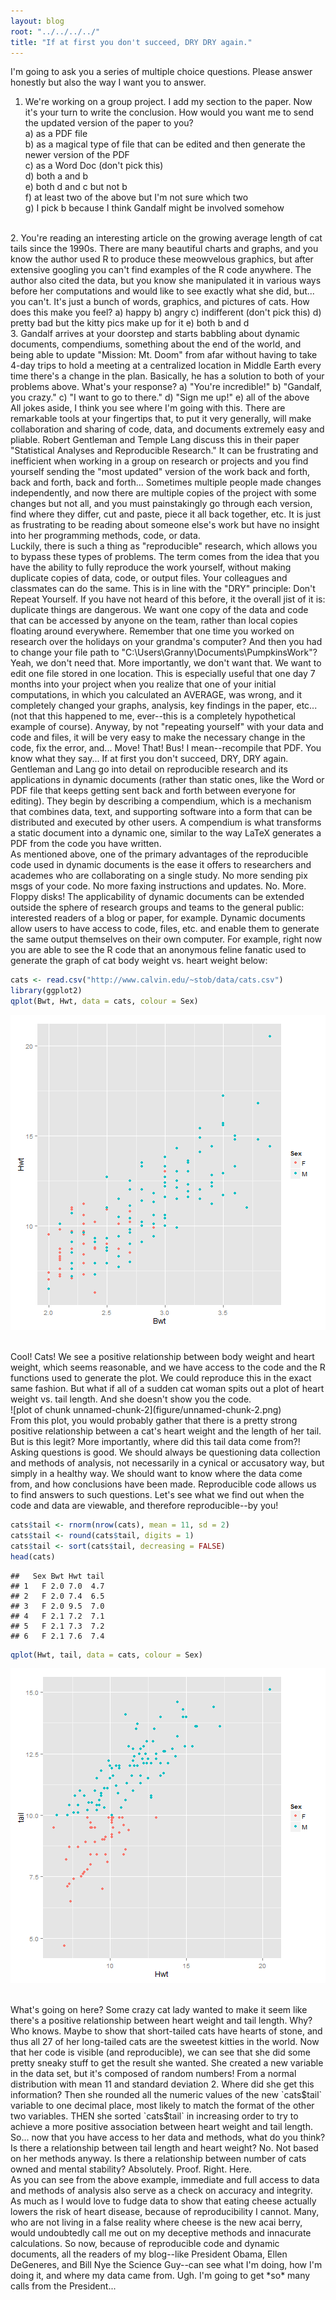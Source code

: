 ```yaml
---
layout: blog
root: "../../../../"
title: "If at first you don't succeed, DRY DRY again."
---
```


I'm going to ask you a series of multiple choice questions. Please answer honestly but also the way I want you to answer.
</br>
1. We're working on a group project. I add my section to the paper. Now it's your turn to write the conclusion. How would you want me to send the updated version of the paper to you?  
a) as a PDF file  
b) as a magical type of file that can be edited and then generate the newer version of the PDF  
c) as a Word Doc (don't pick this)  
d) both a and b  
e) both d and c but not b  
f) at least two of the above but I'm not sure which two  
g) I pick b because I think Gandalf might be involved somehow  
</br>
2. You're reading an interesting article on the growing average length of cat tails since the 1990s. There are many beautiful charts and graphs, and you know the author used R to produce these meowvelous graphics, but after extensive googling you can't find examples of the R code anywhere. The author also cited the data, but you know she manipulated it in various ways before her computations and would like to see exactly what she did, but... you can't. It's just a bunch of words, graphics, and pictures of cats. How does this make you feel?  
a) happy  
b) angry  
c) indifferent (don't pick this)  
d) pretty bad but the kitty pics make up for it  
e) both b and d  
</br>
3. Gandalf arrives at your doorstep and starts babbling about dynamic documents, compendiums, something about the end of the world, and being able to update "Mission: Mt. Doom" from afar without having to take 4-day trips to hold a meeting at a centralized location in Middle Earth every time there's a change in the plan. Basically, he has a solution to both of your problems above. What's your response?  
a) "You're incredible!"  
b) "Gandalf, you crazy."  
c) "I want to go to there."  
d) "Sign me up!"  
e) all of the above  
</br>
All jokes aside, I think you see where I'm going with this. There are remarkable tools at your fingertips that, to put it very generally, will make collaboration and sharing of code, data, and documents extremely easy and pliable. Robert Gentleman and Temple Lang discuss this in their paper "Statistical Analyses and Reproducible Research." It can be frustrating and inefficient when working in a group on research or projects and you find yourself sending the "most updated" version of the work back and forth, back and forth, back and forth... Sometimes multiple people made changes independently, and now there are multiple copies of the project with some changes but not all, and you must painstakingly go through each version, find where they differ, cut and paste, piece it all back together, etc. It is just as frustrating to be reading about someone else's work but have no insight into her programming methods, code, or data. 
</br>
Luckily, there is such a thing as "reproducible" research, which allows you to bypass these types of problems. The term comes from the idea that you have the ability to fully reproduce the work yourself, without making duplicate copies of data, code, or output files. Your colleagues and classmates can do the same. This is in line with the "DRY" principle: Don't Repeat Yourself. If you have not heard of this before, it the overall jist of it is: duplicate things are dangerous. We want one copy of the data and code that can be accessed by anyone on the team, rather than local copies floating around everywhere. Remember that one time you worked on research over the holidays on your grandma's computer? And then you had to change your file path to "C:\Users\Granny\Documents\PumpkinsWork"? Yeah, we don't need that. More importantly, we don't want that. We want to edit one file stored in one location. This is especially useful that one day 7 months into your project when you realize that one of your initial computations, in which you calculated an AVERAGE, was wrong, and it completely changed your graphs, analysis, key findings in the paper, etc... (not that this happened to me, ever--this is a completely hypothetical example of course). Anyway, by not "repeating yourself" with your data and code and files, it will be very easy to make the necessary change in the code, fix the error, and... Move! That! Bus! I mean--recompile that PDF. You know what they say... If at first you don't succeed, DRY, DRY again.
</br>
Gentleman and Lang go into detail on reproducible research and its applications in dynamic documents (rather than static ones, like the Word or PDF file that keeps getting sent back and forth between everyone for editing). They begin by describing a compendium, which is a mechanism that combines data, text, and supporting software into a form that can be distributed and executed by other users. A compendium is what transforms a static document into a dynamic one, similar to the way LaTeX generates a PDF from the code you have written.
</br>
As mentioned above, one of the primary advantages of the reproducible code used in dynamic documents is the ease it offers to researchers and academes who are collaborating on a single study. No more sending pix msgs of your code. No more faxing instructions and updates. No. More. Floppy disks! The applicability of dynamic documents can be extended outside the sphere of research groups and teams to the general public: interested readers of a blog or paper, for example. Dynamic documents allow users to have access to code, files, etc. and enable them to generate the same output themselves on their own computer. For example, right now you are able to see the R code that an anonymous feline fanatic used to generate the graph of cat body weight vs. heart weight below:
</br>

```r
cats <- read.csv("http://www.calvin.edu/~stob/data/cats.csv")
library(ggplot2)
qplot(Bwt, Hwt, data = cats, colour = Sex)
```

![plot of chunk unnamed-chunk-1](figure/unnamed-chunk-1.png) 

</br>
Cool! Cats! We see a positive relationship between body weight and heart weight, which seems reasonable, and we have access to the code and the R functions used to generate the plot. We could reproduce this in the exact same fashion. But what if all of a sudden cat woman spits out a plot of heart weight vs. tail length. And she doesn't show you the code.
</br>
![plot of chunk unnamed-chunk-2](figure/unnamed-chunk-2.png) 

</br>
From this plot, you would probably gather that there is a pretty strong positive relationship between a cat's heart weight and the length of her tail. But is this legit? More importantly, where did this tail data come from?! Asking questions is good. We should always be questioning data collection and methods of analysis, not necessarily in a cynical or accusatory way, but simply in a healthy way. We should want to know where the data come from, and how conclusions have been made. Reproducible code allows us to find answers to such questions. Let's see what we find out when the code and data are viewable, and therefore reproducible--by you!
</br>

```r
cats$tail <- rnorm(nrow(cats), mean = 11, sd = 2)
cats$tail <- round(cats$tail, digits = 1)
cats$tail <- sort(cats$tail, decreasing = FALSE)
head(cats)
```

```
##   Sex Bwt Hwt tail
## 1   F 2.0 7.0  4.7
## 2   F 2.0 7.4  6.5
## 3   F 2.0 9.5  7.0
## 4   F 2.1 7.2  7.1
## 5   F 2.1 7.3  7.2
## 6   F 2.1 7.6  7.4
```

```r
qplot(Hwt, tail, data = cats, colour = Sex)
```

![plot of chunk unnamed-chunk-3](figure/unnamed-chunk-3.png) 

</br>
What's going on here? Some crazy cat lady wanted to make it seem like there's a positive relationship between heart weight and tail length. Why? Who knows. Maybe to show that short-tailed cats have hearts of stone, and thus all 27 of her long-tailed cats are the sweetest kitties in the world. Now that her code is visible (and reproducible), we can see that she did some pretty sneaky stuff to get the result she wanted. She created a new variable in the data set, but it's composed of random numbers! From a normal distribution with mean 11 and standard deviation 2. Where did she get this information? Then she rounded all the numeric values of the new `cats$tail` variable to one decimal place, most likely to match the format of the other two variables. THEN she sorted `cats$tail` in increasing order to try to achieve a more positive association between heart weight and tail length. So... now that you have access to her data and methods, what do you think? Is there a relationship between tail length and heart weight? No. Not based on her methods anyway. Is there a relationship between number of cats owned and mental stability? Absolutely. Proof. Right. Here.
</br>
As you can see from the above example, immediate and full access to data and methods of analysis also serve as a check on accuracy and integrity. As much as I would love to fudge data to show that eating cheese actually lowers the risk of heart disease, because of reproducibility I cannot. Many, who are not living in a false reality where cheese is the new acai berry, would undoubtedly call me out on my deceptive methods and innacurate calculations. So now, because of reproducible code and dynamic documents, all the readers of my blog--like President Obama, Ellen DeGeneres, and Bill Nye the Science Guy--can see what I'm doing, how I'm doing it, and where my data came from. Ugh. I'm going to get *so* many calls from the President...
</br>
</br>
